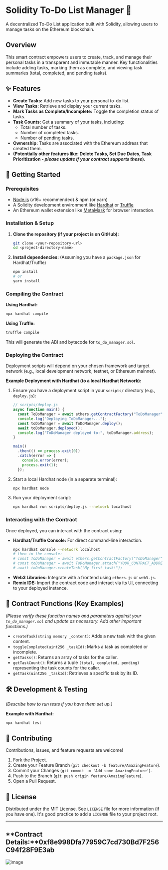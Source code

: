 # Solidity To-Do List Manager 📝

A decentralized To-Do List application built with Solidity, allowing users to manage tasks on the Ethereum blockchain.

## Overview

This smart contract empowers users to create, track, and manage their personal tasks in a transparent and immutable manner. Key functionalities include adding tasks, marking them as complete, and viewing task summaries (total, completed, and pending tasks).

## ✨ Features

*   **Create Tasks:** Add new tasks to your personal to-do list.
*   **View Tasks:** Retrieve and display your current tasks.
*   **Mark Tasks as Complete/Incomplete:** Toggle the completion status of tasks.
*   **Task Counts:** Get a summary of your tasks, including:
    *   Total number of tasks.
    *   Number of completed tasks.
    *   Number of pending tasks.
*   **Ownership:** Tasks are associated with the Ethereum address that created them.
*   **(Potentially other features like: Delete Tasks, Set Due Dates, Task Prioritization - *please update if your contract supports these*).**

## 🚀 Getting Started

### Prerequisites

*   [Node.js](https://nodejs.org/) (v16+ recommended) & npm (or yarn)
*   A Solidity development environment like [Hardhat](https://hardhat.org/) or [Truffle](https://www.trufflesuite.com/truffle)
*   An Ethereum wallet extension like [MetaMask](https://metamask.io/) for browser interaction.

### Installation & Setup

1.  **Clone the repository (if your project is on GitHub):**
    ```bash
    git clone <your-repository-url>
    cd <project-directory-name>
    ```

2.  **Install dependencies:**
    (Assuming you have a `package.json` for Hardhat/Truffle)
    ```bash
    npm install
    # or
    yarn install
    ```

### Compiling the Contract

**Using Hardhat:**
```bash
npx hardhat compile
```

**Using Truffle:**
```bash
truffle compile
```
This will generate the ABI and bytecode for `to_do_manager.sol`.

### Deploying the Contract

Deployment scripts will depend on your chosen framework and target network (e.g., local development network, testnet, or Ethereum mainnet).

**Example Deployment with Hardhat (to a local Hardhat Network):**

1.  Ensure you have a deployment script in your `scripts/` directory (e.g., `deploy.js`):
    ```javascript
    // scripts/deploy.js
    async function main() {
      const ToDoManager = await ethers.getContractFactory("ToDoManager"); // Ensure 'ToDoManager' matches your contract name
      console.log("Deploying ToDoManager...");
      const toDoManager = await ToDoManager.deploy();
      await toDoManager.deployed();
      console.log("ToDoManager deployed to:", toDoManager.address);
    }

    main()
      .then(() => process.exit(0))
      .catch(error => {
        console.error(error);
        process.exit(1);
      });
    ```

2.  Start a local Hardhat node (in a separate terminal):
    ```bash
    npx hardhat node
    ```

3.  Run your deployment script:
    ```bash
    npx hardhat run scripts/deploy.js --network localhost
    ```

### Interacting with the Contract

Once deployed, you can interact with the contract using:

*   **Hardhat/Truffle Console:** For direct command-line interaction.
    ```bash
    npx hardhat console --network localhost
    # then in the console:
    # const ToDoManager = await ethers.getContractFactory("ToDoManager");
    # const toDoManager = await ToDoManager.attach("YOUR_CONTRACT_ADDRESS");
    # await toDoManager.createTask("My first task!");
    ```
*   **Web3 Libraries:** Integrate with a frontend using `ethers.js` or `web3.js`.
*   **Remix IDE:** Import the contract code and interact via its UI, connecting to your deployed instance.

## 📜 Contract Functions (Key Examples)

*(Please verify these function names and parameters against your `to_do_manager.sol` and update as necessary. Add other important functions.)*

*   `createTask(string memory _content)`: Adds a new task with the given content.
*   `toggleCompleted(uint256 _taskId)`: Marks a task as completed or incomplete.
*   `getTasks()`: Returns an array of tasks for the caller.
*   `getTaskCount()`: Returns a tuple `(total, completed, pending)` representing the task counts for the caller.
*   `getTask(uint256 _taskId)`: Retrieves a specific task by its ID.

## 🛠️ Development & Testing

*(Describe how to run tests if you have them set up.)*

**Example with Hardhat:**
```bash
npx hardhat test
```

## 🤝 Contributing

Contributions, issues, and feature requests are welcome!
1.  Fork the Project.
2.  Create your Feature Branch (`git checkout -b feature/AmazingFeature`).
3.  Commit your Changes (`git commit -m 'Add some AmazingFeature'`).
4.  Push to the Branch (`git push origin feature/AmazingFeature`).
5.  Open a Pull Request.

## 📄 License

Distributed under the MIT License. See `LICENSE` file for more information (if you have one). It's good practice to add a `LICENSE` file to your project root.

---
## **Contract Details:**0xf8e998Dfa77959C7cd730Bd7F256C94f28F9E3ab<br>

![image](https://github.com/user-attachments/assets/b12de100-e908-4d81-9d93-75b604e6718a)
